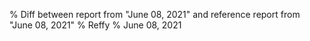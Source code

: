 % Diff between report from "June 08, 2021" and reference report from "June 08, 2021"
% Reffy
% June 08, 2021

